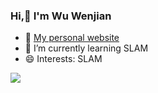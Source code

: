 ### Hi,👋 I'm Wu Wenjian

- 🏫 [My personal website](wuwenjian.me)
- 🌱 I’m currently learning SLAM
- 😄 Interests: SLAM




![](https://github-readme-stats.vercel.app/api?username=wenjianla)
